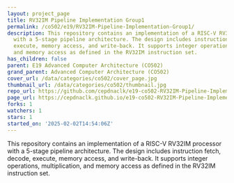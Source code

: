 ```yaml
---
layout: project_page
title: RV32IM Pipeline Implementation Group1
permalink: /co502/e19/RV32IM-Pipeline-Implementation-Group1/
description: This repository contains an implementation of a RISC-V RV32IM processor
  with a 5-stage pipeline architecture. The design includes instruction fetch, decode,
  execute, memory access, and write-back. It supports integer operations, multiplication,
  and memory access as defined in the RV32IM instruction set.
has_children: false
parent: E19 Advanced Computer Architecture (CO502)
grand_parent: Advanced Computer Architecture (CO502)
cover_url: /data/categories/co502/cover_page.jpg
thumbnail_url: /data/categories/co502/thumbnail.jpg
repo_url: https://github.com/cepdnaclk/e19-co502-RV32IM-Pipeline-Implementation-Group1
page_url: https://cepdnaclk.github.io/e19-co502-RV32IM-Pipeline-Implementation-Group1
forks: 1
watchers: 1
stars: 1
started_on: '2025-02-02T14:54:06Z'
---
```


This repository contains an implementation of a RISC-V RV32IM processor with a 5-stage pipeline architecture. The design includes instruction fetch, decode, execute, memory access, and write-back. It supports integer operations, multiplication, and memory access as defined in the RV32IM instruction set.